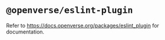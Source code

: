 # `@openverse/eslint-plugin`

Refer to <https://docs.openverse.org/packages/eslint_plugin> for documentation.
